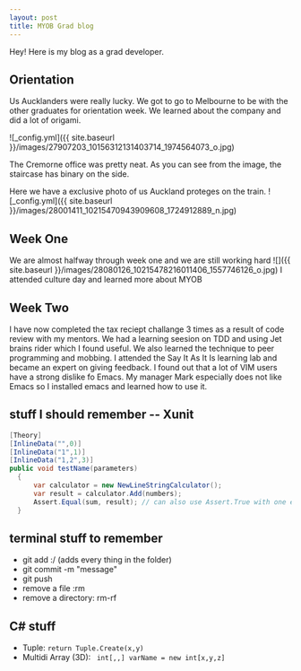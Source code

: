 ```yaml
---
layout: post
title: MYOB Grad blog
---
```


Hey!  Here is my blog as a grad developer.

## Orientation

Us Aucklanders were really lucky. We got to go to Melbourne to be with the other graduates for orientation week.  We learned about the company and did a lot of origami.

![_config.yml]({{ site.baseurl }}/images/27907203_10156312131403714_1974564073_o.jpg)

The Cremorne office was pretty neat.  As you can see from the image, the staircase has binary on the side.

Here we have a exclusive photo of us Auckland proteges on the train.
![_config.yml]({{ site.baseurl }}/images/28001411_10215470943909608_1724912889_n.jpg)

## Week One
We are almost halfway through week one and we are still working hard
![]({{ site.baseurl }}/images/28080126_10215478216011406_1557746126_o.jpg)
I attended culture day and learned more about MYOB

## Week Two
I have now completed the tax reciept challange 3 times as a result of code review with my mentors.
We had a learning seesion on TDD and using Jet brains rider which I found useful.
We also learned the technique to peer programming and mobbing.
I attended the Say It As It Is learning lab and became an expert on giving feedback.
I found out that a lot of VIM users have a strong dislike fo Emacs.  My manager Mark especially does not like Emacs so I installed emacs and learned how to use it.

## stuff I should remember -- Xunit
```C#
[Theory]
[InlineData("",0)]
[InlineData("1",1)]
[InlineData("1,2",3)]
public void testName(parameters)
  {
      var calculator = new NewLineStringCalculator();
      var result = calculator.Add(numbers);
      Assert.Equal(sum, result); // can also use Assert.True with one entry on inline data
  }
  ```
 ## terminal stuff to remember
  * git add :/ (adds every thing in the folder)
  * git commit -m "message"
  * git push
  * remove a file :rm
  * remove a directory: rm-rf
  
 ## C# stuff
  * Tuple: ```return Tuple.Create(x,y)```
  * Multidi Array (3D): ``` int[,,] varName = new int[x,y,z]```
  
